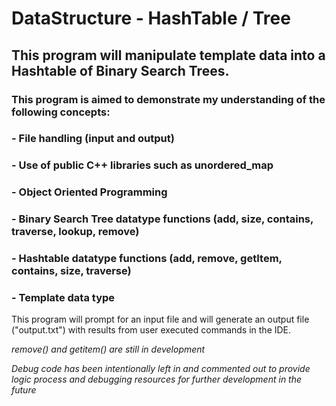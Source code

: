 # DataStructure - HashTable / Tree
## This program will manipulate template data into a Hashtable of Binary Search Trees.

### This program is aimed to demonstrate my understanding of the following concepts:
### - File handling (input and output)
### - Use of public C++ libraries such as unordered_map
### - Object Oriented Programming
### - Binary Search Tree datatype functions (add, size, contains, traverse, lookup, remove)
### - Hashtable datatype functions (add, remove, getItem, contains, size, traverse)
### - Template data type

This program will prompt for an input file and will generate an output file ("output.txt") with results from user executed commands in the IDE.

*remove() and getitem() are still in development*

*Debug code has been intentionally left in and commented out to provide logic process and debugging resources for further development in the future*
